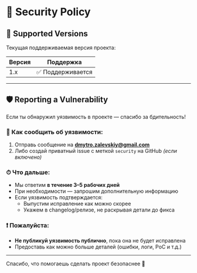# 🔐 Security Policy

## 📌 Supported Versions

Текущая поддерживаемая версия проекта:

| Версия  | Поддержка         |
|---------|-------------------|
| 1.x     | ✅ Поддерживается |

---

## 🛡 Reporting a Vulnerability

Если ты обнаружил уязвимость в проекте — спасибо за бдительность!

### 🔁 Как сообщить об уязвимости:

1. Отправь сообщение на **[dmytro.zalevskiy@gmail.com](mailto:dmytro.zalevskiy@gmail.com)**
2. Либо создай приватный issue с меткой `security` на GitHub *(если включено)*

### ⏱ Что дальше:

- Мы ответим **в течение 3–5 рабочих дней**
- При необходимости — запрошим дополнительную информацию
- Если уязвимость подтверждается:
  - Выпустим исправление как можно скорее
  - Укажем в changelog/релизе, не раскрывая детали до фикса

### ❗ Пожалуйста:

- **Не публикуй уязвимость публично**, пока она не будет исправлена
- Предоставь как можно больше деталей (ошибки, логи, PoC и т.д.)

---

Спасибо, что помогаешь сделать проект безопаснее 💙
